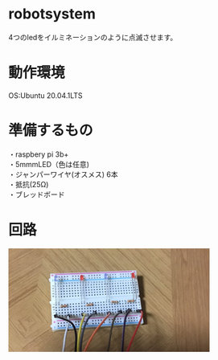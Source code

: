 # robotsystem
4つのledをイルミネーションのように点滅させます。
# 動作環境
OS:Ubuntu 20.04.1LTS
# 準備するもの
・raspbery pi 3b+  
・5mmmLED（色は任意)  
・ジャンパーワイヤ(オスメス) 6本  
・抵抗(25Ω)  
・ブレッドボード  
# 回路
 <img src= "https://github.com/k-Ryunosuke/robot-system/blob/main/195941.png" width="400" >
